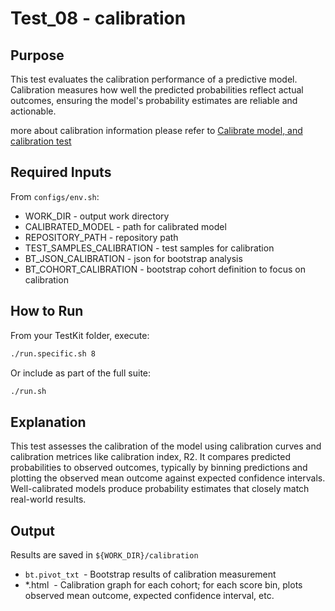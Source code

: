 # Test_08 - calibration

## Purpose
This test evaluates the calibration performance of a predictive model. Calibration measures how well the predicted probabilities reflect actual outcomes, ensuring the model's probability estimates are reliable and actionable.

more about calibration information please refer to [Calibrate model, and calibration test](../../../Guide%20for%20common%20actions/Calibrate%20model,%20and%20calibration%20test.md)


## Required Inputs
From `configs/env.sh`:

- WORK_DIR - output work directory
- CALIBRATED_MODEL - path for calibrated model
- REPOSITORY_PATH - repository path
- TEST_SAMPLES_CALIBRATION - test samples for calibration
- BT_JSON_CALIBRATION - json for bootstrap analysis
- BT_COHORT_CALIBRATION - bootstrap cohort definition to focus on calibration

## How to Run
From your TestKit folder, execute:
```bash
./run.specific.sh 8
```
Or include as part of the full suite:
```bash
./run.sh
```

## Explanation
This test assesses the calibration of the model using calibration curves and calibration metrices like calibration index, R2. It compares predicted probabilities to observed outcomes, typically by binning predictions and plotting the observed mean outcome against expected confidence intervals. Well-calibrated models produce probability estimates that closely match real-world results.

## Output
Results are saved in `${WORK_DIR}/calibration`

- `bt.pivot_txt `- Bootstrap results of calibration measurement
- *.html  - Calibration graph for each cohort; for each score bin, plots observed mean outcome, expected confidence interval, etc.
